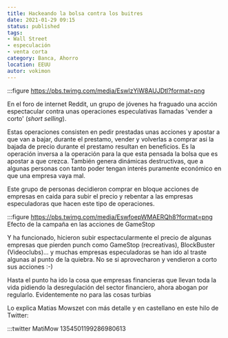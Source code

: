 ```yaml
---
title: Hackeando la bolsa contra los buitres
date: 2021-01-29 09:15
status: published
tags:
- Wall Street
- especulación
- venta corta
category: Banca, Ahorro
location: EEUU
autor: vokimon
---
```


:::figure https://pbs.twimg.com/media/EswlzYiW8AUJDtl?format=png

En el foro de internet Reddit, un grupo de jóvenes ha fraguado una acción
espectacular contra unas operaciones especulativas llamadas
'vender a corto' (_short selling_).

Estas operaciones consisten en pedir prestadas unas acciones
y apostar a que van a bajar, durante el prestamo,
vender y volverlas a comprar asi la bajada de precio
durante el prestamo resultan en beneficios.
Es la operación inversa a la operación para la que esta pensada la bolsa
que es apostar a que crezca.
También genera dinámicas destructivas, que a algunas personas con tanto poder
tengan interés puramente económico en que una empresa vaya mal.

Este grupo de personas decidieron comprar en bloque acciones de empresas en caida
para subir el precio y rebentar a las empresas especuladoras que hacen este tipo
de operaciones.

:::figure https://pbs.twimg.com/media/EswfoepWMAERQh8?format=png
	Efecto de la campaña en las acciones de GameStop

Y ha funcionado,
hicieron subir espectacularmente el precio de algunas empresas que pierden punch
como GameStop (recreativas), BlockBuster (Videoclubs)...
y muchas empresas especuladoras se han ido al traste
algunas al punto de la quiebra.
No se si aprovecharon y vendieron a corto sus acciones :-)

Hasta el punto ha ido la cosa que empresas financieras
que llevan toda la vida pidiendo la desregulación del sector financiero,
ahora abogan por regularlo.
Evidentemente no para las cosas turbias

Lo explica Matias Mowszet con más detalle y en castellano en este hilo de Twitter:

:::twitter MatiMow 1354501199286980613


